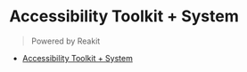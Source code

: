 # Accessibility Toolkit + System

> Powered by Reakit

<!-- START doctoc generated TOC please keep comment here to allow auto update -->
<!-- DON'T EDIT THIS SECTION, INSTEAD RE-RUN doctoc TO UPDATE -->

-   [Accessibility Toolkit + System](#accessibility-toolkit--system)

<!-- END doctoc generated TOC please keep comment here to allow auto update -->
